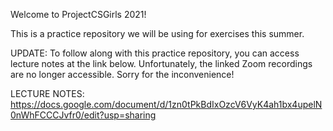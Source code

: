 Welcome to ProjectCSGirls 2021!

This is a practice repository we will be using for exercises this summer.

UPDATE:
To follow along with this practice repository, you can access lecture
notes at the link below. Unfortunately, the linked Zoom recordings are no 
longer accessible. Sorry for the inconvenience!

LECTURE NOTES: https://docs.google.com/document/d/1zn0tPkBdIxOzcV6VyK4ah1bx4upelN0nWhFCCCJvfr0/edit?usp=sharing
